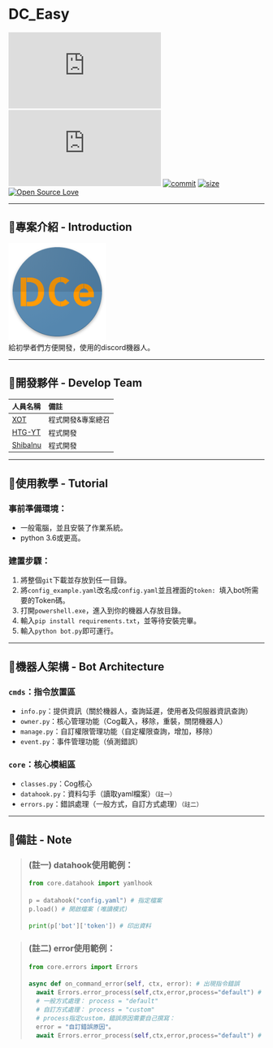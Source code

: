 # DC_Easy

[![python-version](https://img.shields.io/pypi/pyversions/discord.py?style=flat)](https://www.python.org/)
[![discord.py](https://img.shields.io/pypi/v/discord.py)](https://pypi.org/project/discord.py/)
[![commit](https://img.shields.io/github/last-commit/minexo79/dc_base_bot)](https://github.com/minexo79/dc_base_bot)
[![size](https://img.shields.io/github/repo-size/minexo79/DC_Easy?style=social)]()
[![Open Source Love](https://badges.frapsoft.com/os/v1/open-source.svg?v=103)](https://github.com/ellerbrock/open-source-badges/)

---
## 👾專案介紹 - Introduction
[![DC_easy](./img/logo.png)](https://github.com/minexo79/DC_Easy)  
給初學者們方便開發，使用的discord機器人。 

---
## 👾開發夥伴 - Develop Team

|人員名稱|備註|
|:-----|:----|
|[XOT](https://github.com/minexo79)|程式開發&專案總召|
|[HTG-YT](https://github.com/HTG-YT)|程式開發|
|[ShibaInu](https://github.com/neo123440)|程式開發|

---
## 👾使用教學 - Tutorial

### 事前準備環境：

- 一般電腦，並且安裝了作業系統。
- python 3.6或更高。

### 建置步驟：
1. 將整個`git`下載並存放到任一目錄。
2. 將`config_example.yaml`改名成`config.yaml`並且裡面的`token: `填入bot所需要的Token碼。
3. 打開`powershell.exe`，進入到你的機器人存放目錄。
4. 輸入`pip install requirements.txt`，並等待安裝完畢。
5. 輸入`python bot.py`即可運行。

---
## 👾機器人架構 - Bot Architecture

### `cmds`：指令放置區
- `info.py`：提供資訊（關於機器人，查詢延遲，使用者及伺服器資訊查詢）
- `owner.py`：核心管理功能（Cog載入，移除，重裝，關閉機器人）
- `manage.py`：自訂權限管理功能（自定權限查詢，增加，移除）
- `event.py`：事件管理功能（偵測錯誤）
### `core`：核心模組區
- `classes.py`：Cog核心
- `datahook.py`：資料勾手（讀取yaml檔案）`（註一）`
- `errors.py`：錯誤處理（一般方式，自訂方式處理）`（註二）`


---
## 👾備註 - Note

> ### (註一) datahook使用範例：
> ```py
> from core.datahook import yamlhook
> 
> p = datahook("config.yaml") # 指定檔案
> p.load() # 開啟檔案 (唯讀模式)
> 
> print(p['bot']['token']) # 印出資料
> ```

> ### (註二) error使用範例：
> ```py
> from core.errors import Errors
> 
> async def on_command_error(self, ctx, error): # 出現指令錯誤
>   await Errors.error_process(self,ctx,error,process="default") # 呼叫錯誤處理器
>   # 一般方式處理： process = "default"
>   # 自訂方式處理： process = "custom"
>   # process指定custom，錯誤原因需要自己撰寫：
>   error = "自訂錯誤原因"。
>   await Errors.error_process(self,ctx,error,process="default") # 呼叫錯誤處理器
> ```